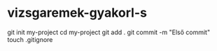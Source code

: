 # vizsgaremek-gyakorl-s
git init my-project
cd my-project
git add .
git commit -m "Első commit"
touch .gitignore


